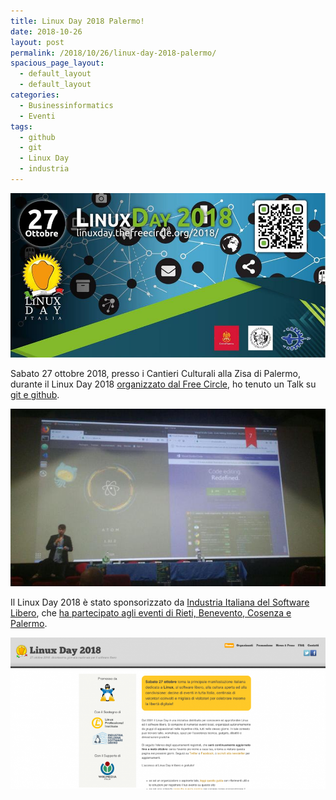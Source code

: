 ```yaml
---
title: Linux Day 2018 Palermo!
date: 2018-10-26
layout: post
permalink: /2018/10/26/linux-day-2018-palermo/
spacious_page_layout:
  - default_layout
  - default_layout
categories:
  - Businessinformatics
  - Eventi
tags:
  - github
  - git
  - Linux Day
  - industria
---
```


![Linux Day 2018 Palermo locandina](https://raw.githubusercontent.com/marcofromsicily/blog/master/images/locandina-linux-day-2018.jpg)

Sabato 27 ottobre 2018, presso i Cantieri Culturali alla Zisa di Palermo, durante il Linux Day 2018 [organizzato dal Free Circle](https://linuxday.thefreecircle.org/2018/it/), ho tenuto un Talk su [git e github](http://www.marcolombardo.com/presentazione-linux-day-2018/).

![Marco al Linux Day 2018 Palermo](https://raw.githubusercontent.com/marcofromsicily/blog/master/images/marco-linux-day-2018.jpg)

Il Linux Day 2018 è stato sponsorizzato da [Industria Italiana del Software Libero](https://www.industriasoftwarelibero.it), che [ha partecipato agli eventi di Rieti, Benevento, Cosenza e Palermo](https://www.industriasoftwarelibero.it/industria-al-linux-day-2018/).

![Industria al Linux Day 2018](https://raw.githubusercontent.com/marcofromsicily/blog/master/images/linux-day-industria-2018.jpg)
